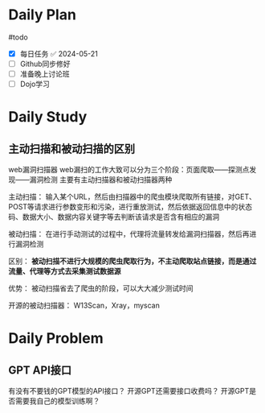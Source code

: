 # Daily Plan
#todo
- [x] 每日任务 ✅ 2024-05-21
- [ ] Github同步修好
- [ ] 准备晚上讨论班
- [ ] Dojo学习
# Daily Study
## 主动扫描和被动扫描的区别
web漏洞扫描器
web漏扫的工作大致可以分为三个阶段：页面爬取——探测点发现——漏洞检测
主要有主动扫描器和被动扫描器两种

主动扫描： 输入某个URL，然后由扫描器中的爬虫模块爬取所有链接，对GET、POST等请求进行参数变形和污染，进行重放测试，然后依据返回信息中的状态码、数据大小、数据内容关键字等去判断该请求是否含有相应的漏洞

被动扫描： 在进行手动测试的过程中，代理将流量转发给漏洞扫描器，然后再进行漏洞检测

区别： **被动扫描不进行大规模的爬虫爬取行为，不主动爬取站点链接，而是通过流量、代理等方式去采集测试数据源**

优势： 被动扫描省去了爬虫的阶段，可以大大减少测试时间

开源的被动扫描器： W13Scan，Xray，myscan
# Daily Problem
## GPT API接口
有没有不要钱的GPT模型的API接口？
开源GPT还需要接口收费吗？
开源GPT是否需要我自己的模型训练啊？